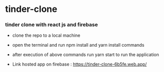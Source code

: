 # tinder-clone
### tinder clone with react js and firebase

* clone the repo to a local machine
* open the terminal and run npm install and yarn install commands

* after execution of above commands run  yarn start to run the application

- Link hosted app on firebase : https://tinder-clone-6b5fe.web.app/










